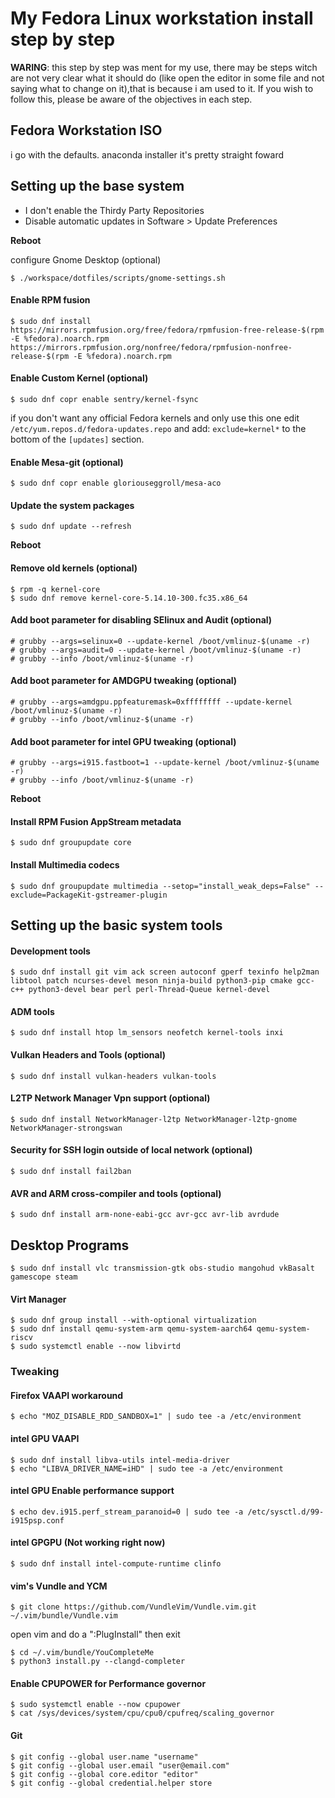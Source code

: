 # My Fedora Linux workstation install step by step

**WARING**: this step by step was ment for my use, there may be steps witch are not very clear what it should do (like open the editor in some file and not saying what to change on it),that is because i am used to it. If you wish to follow this, please be aware of the objectives in each step.

## Fedora Workstation ISO

i go with the defaults. anaconda installer it's pretty straight foward

## Setting up the base system

- I don't enable the Thirdy Party Repositories
- Disable automatic updates in Software > Update Preferences

**Reboot**

configure Gnome Desktop (optional)

	$ ./workspace/dotfiles/scripts/gnome-settings.sh

#### Enable RPM fusion

	$ sudo dnf install https://mirrors.rpmfusion.org/free/fedora/rpmfusion-free-release-$(rpm -E %fedora).noarch.rpm https://mirrors.rpmfusion.org/nonfree/fedora/rpmfusion-nonfree-release-$(rpm -E %fedora).noarch.rpm

#### Enable Custom Kernel (optional)

	$ sudo dnf copr enable sentry/kernel-fsync

if you don't want any official Fedora kernels and only use this one edit `/etc/yum.repos.d/fedora-updates.repo` and add: `exclude=kernel*` to the bottom of the `[updates]` section.

#### Enable Mesa-git (optional)

	$ sudo dnf copr enable gloriouseggroll/mesa-aco

#### Update the system packages

	$ sudo dnf update --refresh

**Reboot**

#### Remove old kernels (optional)

	$ rpm -q kernel-core
	$ sudo dnf remove kernel-core-5.14.10-300.fc35.x86_64

#### Add boot parameter for disabling SElinux and Audit (optional)

	# grubby --args=selinux=0 --update-kernel /boot/vmlinuz-$(uname -r)
	# grubby --args=audit=0 --update-kernel /boot/vmlinuz-$(uname -r)
	# grubby --info /boot/vmlinuz-$(uname -r)

#### Add boot parameter for AMDGPU tweaking (optional)

	# grubby --args=amdgpu.ppfeaturemask=0xffffffff --update-kernel /boot/vmlinuz-$(uname -r)
	# grubby --info /boot/vmlinuz-$(uname -r)

#### Add boot parameter for intel GPU tweaking (optional)

	# grubby --args=i915.fastboot=1 --update-kernel /boot/vmlinuz-$(uname -r)
	# grubby --info /boot/vmlinuz-$(uname -r)

**Reboot**

#### Install RPM Fusion AppStream metadata

	$ sudo dnf groupupdate core

#### Install Multimedia codecs

	$ sudo dnf groupupdate multimedia --setop="install_weak_deps=False" --exclude=PackageKit-gstreamer-plugin


## Setting up the basic system tools

#### Development tools

	$ sudo dnf install git vim ack screen autoconf gperf texinfo help2man libtool patch ncurses-devel meson ninja-build python3-pip cmake gcc-c++ python3-devel bear perl perl-Thread-Queue kernel-devel

#### ADM tools

	$ sudo dnf install htop lm_sensors neofetch kernel-tools inxi

#### Vulkan Headers and Tools (optional)

	$ sudo dnf install vulkan-headers vulkan-tools

#### L2TP Network Manager Vpn support (optional)

	$ sudo dnf install NetworkManager-l2tp NetworkManager-l2tp-gnome NetworkManager-strongswan

#### Security for SSH login outside of local network (optional)

	$ sudo dnf install fail2ban

#### AVR and ARM cross-compiler and tools (optional)

	$ sudo dnf install arm-none-eabi-gcc avr-gcc avr-lib avrdude

## Desktop Programs

	$ sudo dnf install vlc transmission-gtk obs-studio mangohud vkBasalt gamescope steam

#### Virt Manager

	$ sudo dnf group install --with-optional virtualization
	$ sudo dnf install qemu-system-arm qemu-system-aarch64 qemu-system-riscv
	$ sudo systemctl enable --now libvirtd

### Tweaking

#### Firefox VAAPI workaround

	$ echo "MOZ_DISABLE_RDD_SANDBOX=1" | sudo tee -a /etc/environment

#### intel GPU VAAPI

	$ sudo dnf install libva-utils intel-media-driver
	$ echo "LIBVA_DRIVER_NAME=iHD" | sudo tee -a /etc/environment

#### intel GPU Enable performance support

	$ echo dev.i915.perf_stream_paranoid=0 | sudo tee -a /etc/sysctl.d/99-i915psp.conf

#### intel GPGPU (Not working right now)

	$ sudo dnf install intel-compute-runtime clinfo

#### vim's Vundle and YCM

	$ git clone https://github.com/VundleVim/Vundle.vim.git ~/.vim/bundle/Vundle.vim

open vim and do a ":PlugInstall" then exit

	$ cd ~/.vim/bundle/YouCompleteMe
	$ python3 install.py --clangd-completer

#### Enable CPUPOWER for Performance governor

	$ sudo systemctl enable --now cpupower
	$ cat /sys/devices/system/cpu/cpu0/cpufreq/scaling_governor

#### Git

	$ git config --global user.name "username"
	$ git config --global user.email "user@email.com"
	$ git config --global core.editor "editor"
	$ git config --global credential.helper store
